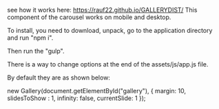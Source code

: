  see how it works here: https://rauf22.github.io/GALLERYDIST/  This component of the carousel works on mobile and desktop. 

To install, you need to download, unpack, go to the application directory and run "npm i".

Then run the "gulp".

There is a way to change options at the end of the assets/js/app.js file.

By default they are as shown below:

new Gallery(document.getElementById("gallery"), {
  margin: 10,
  slidesToShow : 1,
  infinity: false,
  currentSlide: 1
});
